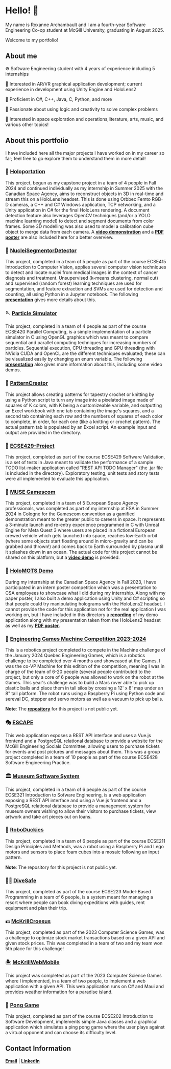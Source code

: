 # Hello! 👋

My name is Roxanne Archambault and I am a fourth-year Software Engineering Co-op student at McGill University, graduating in August 2025.

Welcome to my portfolio!

## About me

⚙️ Software Engineering student with 4 years of experience including 5 internships

🔮 Interested in AR/VR graphical application development; current experience in development using Unity Engine and HoloLens2

🔎 Proficient in C#, C++, Java, C, Python, and more

💎 Passionate about using logic and creativity to solve complex problems

🚀 Interested in space exploration and operations,literature, arts, music, and various other topics!

## About this portfolio

I have included here all the major projects I have worked on in my career so far; feel free to go explore them to understand them in more detail! 

### 💫 [**Holoportation**](https://github.com/alex8ndr/Holoportation)

This project, begun as my capstone project in a team of 4 people in Fall 2024 and continued individually as my internship in Summer 2025 with the Canadian Space Agency, aims to reconstruct objects in 3D in real-time and stream this on a HoloLens headset. This is done using Orbbec Femto RGB-D cameras, a C++ and C# Windows application, TCP networking, and a Unity application in C# for the final HoloLens rendering. A document detection feature also leverages OpenCV techniques (and/or a YOLO machine learning model) to detect and segment documents from color frames. Some 3D modelling was also used to model a calibration cube object to merge data from each camera. A [**video demonstration**]() and a [**PDF poster**]() are also included here for a better overview.

### 🦠 [**NucleiSegmentorDetector**]()

This project, completed in a team of 5 people as part of the course ECSE415 Introduction to Computer Vision, applies several computer vision techniques to detect and locate nuclei from medical images in the context of cancer diagnosis and treatment. Unsupervised (k-means clustering, normal cut) and supervised (random forest) learning techniques are used for segmentation, and feature extraction and SVMs are used for detection and counting, all using Python in a Jupyter notebook. The following [**presentation**](https://www.canva.com/design/DAGj0pvUWj4/QvcouV3L4Bz2pZO8vkCcJA/edit?utm_content=DAGj0pvUWj4&utm_campaign=designshare&utm_medium=link2&utm_source=sharebutton) gives more details about this.

### 🪡 [**Particle Simulator**](https://github.com/rarchambault/ECSE420-Project)

This project, completed in a team of 4 people as part of the course ECSE420 Parallel Computing, is a simple implementation of a particle simulator in C using OpenGL graphics which was meant to compare sequential and parallel computing techniques for increasing numbers of particles. Sequential execution, CPU threading and GPU threading with NVidia CUDA and OpenCL are the different techniques evaluated; these can be visualized easily by changing an enum variable. The following [**presentation**](https://www.canva.com/design/DAGjaQn522w/CTqXg2F9WV-9F6TfN0z25A/edit?utm_content=DAGjaQn522w&utm_campaign=designshare&utm_medium=link2&utm_source=sharebutton) also gives more information about this, including some video demos.

### 🧶 [**PatternCreator**]()

This project allows creating patterns for tapestry crochet or knitting by using a Python script to turn any image into a pixelated image made of squares of K colors, with K being a customizeable variable, and outputting an Excel workbook with one tab containing the image's squares, and a second tab containing each row and the numbers of squares of each color to complete, in order, for each one (like a knitting or crochet pattern). The actual pattern tab is populated by an Excel script. An example input and output are provided in the directory.

### 🧪 [**ECSE429-Project**]()

This project, completed as part of the course ECSE429 Software Validation, is a set of tests in Java meant to validate the performance of a sample TODO list-maker application called "REST API TODO Manager" (the .jar file is included in the directory). Exploratory testing, unit tests and story tests were all implemented to evaluate this application.

### 🚀 [**MUSE Gamescom**]()

This project, completed in a team of 5 European Space Agency professionals, was completed as part of my internship at ESA in Summer 2024 in Cologne for the Gamescom convention as a gamified demonstration meant to the greater public to careers in space. It represents a 3-minute launch and re-entry experience programmed in C with Unreal Engine for Meta Quest 3 where users are placed in a fictional European crewed vehicle which gets launched into space, reaches low-Earth orbit (where some objects start floating around in micro-gravity and can be grabbed and thrown!) and comes back to Earth surrounded by plasma until it splashes down in an ocean. The actual code for this project cannot be shared on this platform, but a [**video demo**]() is provided.

### 🌟 [**HoloMOTS Demo**](https://github.com/rarchambault/rarchambault/tree/main/HoloMOTS%20Demo)

During my internship at the Canadian Space Agency in Fall 2023, I have participated in an intern poster competition which was a presentation to CSA employees to showcase what I did during my internship. Along with my paper poster, I also built a demo application using Unity and C# scripting so that people could try manipulating holograms with the HoloLens2 headset. I cannot provide the code for this application not for the real application I was working on, but I have included in this directory a [**recording**](https://github.com/rarchambault/rarchambault/blob/main/HoloMOTS%20Demo/AR%20Poster%20Demonstration.mp4) of my demo application along with my presentation taken from the HoloLens2 headset as well as my [**PDF poster**](https://github.com/rarchambault/rarchambault/blob/main/HoloMOTS%20Demo/HoloMOTS%20Poster%20-%20Roxanne%20Archambault.pdf).

### 🤖 [**Engineering Games Machine Competition 2023-2024**](https://github.com/rarchambault/rarchambault/tree/main/Machine2024)

This is a robotics project completed to compete in the Machine challenge of the January 2024 Quebec Engineering Games, which is a robotics challenge to be completed over 4 months and showcased at the Games. I was the co-VP Machine for this edition of the competition, meaning I was in charge of the team of 6-20 people (several people contributed to the project, but only a core of 6 people was allowed to work on the robot at the Games. This year's challenge was to build a Mars rover able to pick up plastic balls and place them in tall silos by crossing a 12' x 8' map under an 8" tall platform. The robot runs using a Raspberry Pi using Python code and sereval DC, stepper and servo motors as well as a vacuum to pick up balls.

**Note**: The [**repository**](https://github.com/MachineMGCIL/2023machine) for this project is not public yet.

### 🎭 [**ESCAPE**](https://github.com/rarchambault/ESCAPE/tree/5987d63d12b7c01f064cbe07d0400a38787f277b)

This web application exposes a REST API interface and uses a Vue.js frontend and a PostgreSQL relational database to provide a website for the McGill Engineering Socials Committee, allowing users to purchase tickets for events and post pictures and messages about them. This was a group project completed in a team of 10 people as part of the course ECSE428 Software Engineering Practice.

### 🏛 [**Museum Software System**](https://github.com/rarchambault/rarchambault/tree/main/Museum%20Software%20System)

This project, completed in a team of 6 people as part of the course ECSE321 Introduction to Sofware Engineering, is a web application exposing a REST API interface and using a Vue.js frontend and a PostgreSQL relational database to provide a management system for museum owners wishing to allow their visitors to purchase tickets, view artwork and take art pieces out on loans.

### 🦆 [**RoboDuckies**](https://github.com/WassimJabz/RoboDuckies/tree/e8931298b853999a711a9c258d94c3ed4b2381a9)

This project, completed in a team of 6 people as part of the course ECSE211 Design Principles and Methods, was a robot using a Raspberry Pi and Lego motors and sensors to place foam cubes into a mosaic following an input pattern.

**Note**: The repository for this project is not public yet.

### 🏊‍♀️ [**DiveSafe**](https://github.com/rarchambault/rarchambault/tree/main/DiveSafe)

This project, completed as part of the course ECSE223 Model-Based Programming in a team of 6 people, is a system meant for managing a resort where people can book diving expeditions with guides, rent equipment and plan their trip.

### 💵 [**McKrillCroesus**](https://github.com/rarchambault/McKrillCroesus/tree/92515c36b338004adab835f31641d464c24b5dad)

This project, completed as part of the 2023 Computer Science Games, was a challenge to optimize stock market transactions based on a given API and given stock prices. This was completed in a team of two and my team won 5th place for this challenge!

### 🏝 [**McKrillWebMobile**](https://github.com/rarchambault/McKrillWebMobile/tree/37378a742dd76b0c4fd735b63865201db3a58b63)

This project was completed as part of the 2023 Computer Science Games where I implemented, in a team of two people, to implement a web application with a given API. This web application runs on C# and Maui and provides weather information for a paradise island.

### 🏓 [**Pong Game**](https://github.com/rarchambault/pong-game/tree/a6492840e369a51ea266919d5d78d3f7fe41b061)

This project, completed as part of the course ECSE202 Introduction 
to Software Development, implements simple Java classes and a graphical application which simulates a ping pong game where the user plays against a virtual opponent and can choose its difficulty level.

## Contact Information

**[Email](mailto:roxanne.archambault@mail.mcgill.ca)** | **[LinkedIn](https://www.linkedin.com/in/roxanne-archambault/)**
